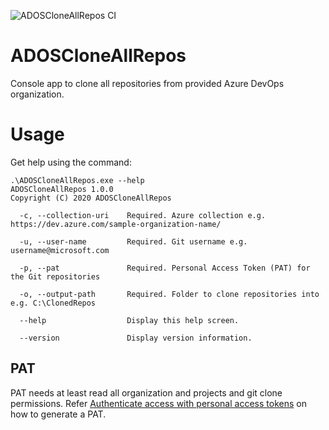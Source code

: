 ![ADOSCloneAllRepos CI](https://github.com/realrubberduckdev/azure-devops-clone-all-repos/workflows/.NET%20Core/badge.svg?branch=master)

# ADOSCloneAllRepos
Console app to clone all repositories from provided Azure DevOps organization.

# Usage

Get help using the command:

```
.\ADOSCloneAllRepos.exe --help
ADOSCloneAllRepos 1.0.0
Copyright (C) 2020 ADOSCloneAllRepos

  -c, --collection-uri    Required. Azure collection e.g. https://dev.azure.com/sample-organization-name/

  -u, --user-name         Required. Git username e.g. username@microsoft.com

  -p, --pat               Required. Personal Access Token (PAT) for the Git repositories

  -o, --output-path       Required. Folder to clone repositories into e.g. C:\ClonedRepos

  --help                  Display this help screen.

  --version               Display version information.
```

## PAT
PAT needs at least read all organization and projects and git clone permissions.
Refer [Authenticate access with personal access tokens](https://docs.microsoft.com/en-us/azure/devops/organizations/accounts/use-personal-access-tokens-to-authenticate?view=azure-devops&tabs=preview-page) on how to generate a PAT.